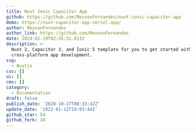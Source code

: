 ```yaml
---
title: Nuxt Ionic Capacitor App
github: https://github.com/MexsonFernandes/nuxt-ionic-capacitor-app
demo: https://nuxt-capacitor-app.vercel.app/
author: MexsonFernandes
author_link: https://github.com/MexsonFernandes
date: 2024-02-19T02:55:51.613Z
description: >-
  Nuxt 2, Capacitor 3, and Ionic 5 template for you to get started with
  cross-platform app development.
ssg:
  - Nuxtjs
css: []
ui: []
cms: []
category:
  - Documentation
draft: false
publish_date: '2020-10-27T08:33:42Z'
update_date: '2022-01-12T19:03:44Z'
github_star: 54
github_fork: 10
---
```


